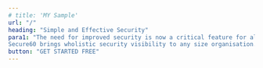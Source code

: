 ```yaml
---
# title: 'MY Sample'
url: "/"
heading: "Simple and Effective Security"
para1: "The need for improved security is now a critical feature for all businesses.\
Secure60 brings wholistic security visibility to any size organisation."
button: "GET STARTED FREE"
---
```

